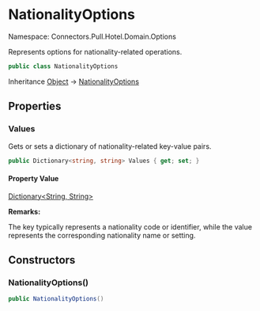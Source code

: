 # NationalityOptions

Namespace: Connectors.Pull.Hotel.Domain.Options

Represents options for nationality-related operations.

```csharp
public class NationalityOptions
```

Inheritance [Object](https://docs.microsoft.com/en-us/dotnet/api/system.object) → [NationalityOptions](./connectors.pull.hotel.domain.options.nationalityoptions)

## Properties

### **Values**

Gets or sets a dictionary of nationality-related key-value pairs.

```csharp
public Dictionary<string, string> Values { get; set; }
```

#### Property Value

[Dictionary\<String, String\>](https://docs.microsoft.com/en-us/dotnet/api/system.collections.generic.dictionary-2)<br />

**Remarks:**

The key typically represents a nationality code or identifier,
 while the value represents the corresponding nationality name or setting.

## Constructors

### **NationalityOptions()**

```csharp
public NationalityOptions()
```
